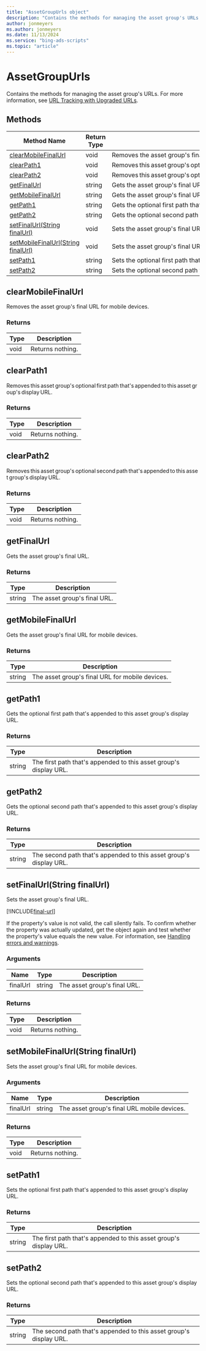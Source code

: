 ```yaml
---
title: "AssetGroupUrls object"
description: "Contains the methods for managing the asset group's URLs."
author: jonmeyers
ms.author: jonmeyers
ms.date: 11/13/2024
ms.service: "bing-ads-scripts"
ms.topic: "article"
---
```


# AssetGroupUrls

Contains the methods for managing the asset group's URLs. For more information, see [URL Tracking with Upgraded URLs](/advertising/guides/url-tracking-upgraded-urls).


## Methods
|Method Name|Return Type|Description|
|-|-|-
[clearMobileFinalUrl](#clearmobilefinalurl)|void|Removes the asset group's final URL for mobile devices.
[clearPath1](#clearpath1)|void|Removes this asset group's optional first path that's appended to this asset group's display URL.
[clearPath2](#clearpath2)|void|Removes this asset group's optional second path that's appended to this asset group's display URL.
[getFinalUrl](#getfinalurl)|string|Gets the asset group's final URL.
[getMobileFinalUrl](#getmobilefinalurl)|string|Gets the asset group's final URL for mobile devices.
[getPath1](#getpath1)|string|Gets the optional first path that's appended to this asset group's display URL.
[getPath2](#getpath2)|string|Gets the optional second path that's appended to this asset group's display URL.
[setFinalUrl(String finalUrl)](#setfinalurl-string-finalurl-)|void|Sets the asset group's final URL.
[setMobileFinalUrl(String finalUrl)](#setmobilefinalurl-string-finalurl-)|void|Sets the asset group's final URL for mobile.
[setPath1](#getpath1)|string|Sets the optional first path that's appended to this asset group's display URL.
[setPath2](#getpath2)|string|Sets the optional second path that's appended to this asset group's display URL.

## <a name="clearmobilefinalurl"></a>clearMobileFinalUrl
Removes the asset group's final URL for mobile devices.

### Returns
|Type|Description|
|-|-
void|Returns nothing.


## <a name="clearpath1"></a>clearPath1
Removes this asset group's optional first path that's appended to this asset group's display URL.

### Returns
|Type|Description|
|-|-
void|Returns nothing.


## <a name="clearpath2"></a>clearPath2
Removes this asset group's optional second path that's appended to this asset group's display URL.

### Returns
|Type|Description|
|-|-
void|Returns nothing.


## <a name="getfinalurl"></a>getFinalUrl
Gets the asset group's final URL.

### Returns
|Type|Description|
|-|-
string|The asset group's final URL.


## <a name="getmobilefinalurl"></a>getMobileFinalUrl
Gets the asset group's final URL for mobile devices.

### Returns
|Type|Description|
|-|-
string|The asset group's final URL for mobile devices.


## <a name="getpath1"></a>getPath1
Gets the optional first path that's appended to this asset group's display URL.

### Returns
|Type|Description|
|-|-
string|The first path that's appended to this asset group's display URL.


## <a name="getpath2"></a>getPath2
Gets the optional second path that's appended to this asset group's display URL.

### Returns
|Type|Description|
|-|-
string|The second path that's appended to this asset group's display URL.


## <a name="setfinalurl-string-finalurl-"></a>setFinalUrl(String finalUrl)
Sets the asset group's final URL. 

[!INCLUDE[final-url](../includes/final-url.md)]

If the property's value is not valid, the call silently fails. To confirm whether the property was actually updated, get the object again and test whether the property's value equals the new value. For information, see [Handling errors and warnings](../concepts/errors-and-warnings.md).

### Arguments
|Name|Type|Description|
|-|-|-
finalUrl|string|The asset group's final URL.

### Returns
|Type|Description|
|-|-
void|Returns nothing.


## <a name="setmobilefinalurl-string-finalurl-"></a>setMobileFinalUrl(String finalUrl)
Sets the asset group's final URL for mobile devices.

### Arguments
|Name|Type|Description|
|-|-|-
finalUrl|string|The asset group's final URL mobile devices.

### Returns
|Type|Description|
|-|-
void|Returns nothing.


## <a name="setpath1"></a>setPath1
Sets the optional first path that's appended to this asset group's display URL.

### Returns
|Type|Description|
|-|-
string|The first path that's appended to this asset group's display URL.


## <a name="setpath2"></a>setPath2
Sets the optional second path that's appended to this asset group's display URL.

### Returns
|Type|Description|
|-|-
string|The second path that's appended to this asset group's display URL.
